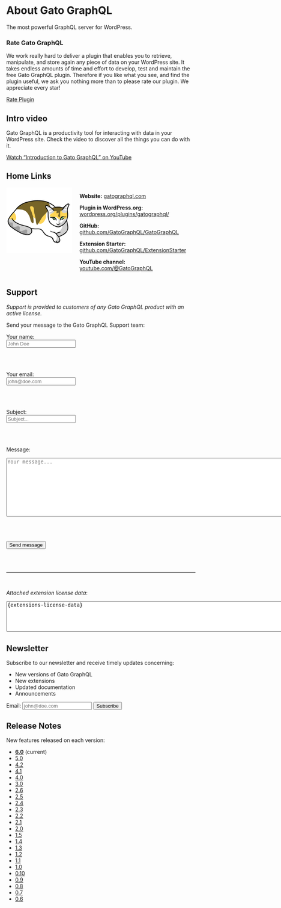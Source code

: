# About Gato GraphQL

The most powerful GraphQL server for WordPress.

<div class="notice notice-info" markdown=1>

### Rate Gato GraphQL

We work really hard to deliver a plugin that enables you to retrieve, manipulate, and store again any piece of data on your WordPress site. It takes endless amounts of time and effort to develop, test and maintain the free Gato GraphQL plugin. Therefore if you like what you see, and find the plugin useful, we ask you nothing more than to please rate our plugin. We appreciate every star!

<a class="rating-link" rel="noopener noreferrer" href="https://wordpress.org/plugins/gatographql/#reviews" target="_blank"><span class="dashicons dashicons-star-filled"></span><span class="dashicons dashicons-star-filled"></span><span class="dashicons dashicons-star-filled"></span><span class="dashicons dashicons-star-filled"></span><span class="dashicons dashicons-star-filled"></span></a> <a class="button" rel="noopener noreferrer" href="https://wordpress.org/plugins/gatographql/#reviews" target="_blank">Rate Plugin</a>

</div>

## Intro video

Gato GraphQL is a productivity tool for interacting with data in your WordPress site. Check the video to discover all the things you can do with it.

[Watch “Introduction to Gato GraphQL” on YouTube](https://www.youtube.com/watch?v=uabFL_CoEWo)

## Home Links

<div style="display: flex; gap: 20px; margin-top: 10px;">

<img src="../../../assets/img/logos/GatoGraphQL-logo-suki.png" style="height: 175px;">

<div>

  <p markdown=1>

  **Website:** [gatographql.com](https://gatographql.com)

  </p><p markdown=1>

  **Plugin in WordPress.org:** [wordpress.org/plugins/gatographql/](https://wordpress.org/plugins/gatographql/)

  </p><p markdown=1>

  **GitHub:** [github.com/GatoGraphQL/GatoGraphQL](https://github.com/GatoGraphQL/GatoGraphQL)

  </p><p markdown=1>

  **Extension Starter:** [github.com/GatoGraphQL/ExtensionStarter](https://github.com/GatoGraphQL/ExtensionStarter)

  </p><p markdown=1>

  **YouTube channel:** [youtube.com/@GatoGraphQL](https://www.youtube.com/@GatoGraphQL)

  </p>

</div>

</div>

## Support

<div class="hide-for-customers" markdown=1>

_Support is provided to customers of any Gato GraphQL product with an active license._

</div>

<div class="show-for-customers" markdown=1>

Send your message to the Gato GraphQL Support team:

<form action="https://gatographql.com/__forms/support.html" method="POST" name="support" target="_blank">
  <input type="hidden" name="form-name" value="support" />

  <label for="field-name">Your name:</label>
  <br/>
  <input
    type="text"
    name="name"
    id="field-name"
    required=""
    aria-required="true"
    placeholder="John Doe"
    autocomplete="name"
    autocorrect="off"
    autocapitalize="none"
  />

  <br/><br/>

  <label for="field-email">Your email:</label>
  <br/>
  <input
    type="email"
    name="email"
    id="field-email"
    required=""
    aria-required="true"
    placeholder="john@doe.com"
    autocomplete="email"
  />

  <br/><br/>

  <label for="field-subject">Subject:</label>
  <br/>
  <input
    type="text"
    name="subject"
    id="field-subject"
    required=""
    aria-required="true"
    placeholder="Subject..."
    autocorrect="off"
    autocapitalize="none"
    spellcheck="true"
    data-remove-prefix="true"
  />

  <br/><br/>

  <label for="field-message">Message:</label>
  <br/>
  <textarea
    id="field-message"
    name="message"
    rows="10"
    cols="100"
    placeholder="Your message..."
    required=""
    aria-required="true"
    spellcheck="true"
    autocapitalize="sentences"
  ></textarea>
  
  <br/><br/>

  <button type="submit" class="button">
    Send message
  </button>

  <br/><br/><hr/><br/>

  <label for="field-domain"><em>Attached extension license data</em>:</label>
  <br/>
  <textarea
    id="field-extensions-license-data"
    name="extensions-license-data"
    rows="5"
    cols="100"
    required=""
    aria-required="true"
    readonly
  >{extensions-license-data}</textarea>
</form>

</div>

## Newsletter

Subscribe to our newsletter and receive timely updates concerning:

- New versions of Gato GraphQL
- New extensions
- Updated documentation
- Announcements

<form action="https://shop.gatographql.com/email-subscribe/external" method="POST" target="_blank">
  <label for="field-email">Email:</label>
  <input type="email" name="email" id="field-email" required="" aria-required="true" placeholder="john@doe.com" autocomplete="email">
  <button type="submit" class="button">Subscribe</button>
</form>

## Release Notes

New features released on each version:

- **[6.0](../../release-notes/6.0/en.md)** (current)
- [5.0](../../release-notes/5.0/en.md)
- [4.2](../../release-notes/4.2/en.md)
- [4.1](../../release-notes/4.1/en.md)
- [4.0](../../release-notes/4.0/en.md)
- [3.0](../../release-notes/3.0/en.md)
- [2.6](../../release-notes/2.6/en.md)
- [2.5](../../release-notes/2.5/en.md)
- [2.4](../../release-notes/2.4/en.md)
- [2.3](../../release-notes/2.3/en.md)
- [2.2](../../release-notes/2.2/en.md)
- [2.1](../../release-notes/2.1/en.md)
- [2.0](../../release-notes/2.0/en.md)
- [1.5](../../release-notes/1.5/en.md)
- [1.4](../../release-notes/1.4/en.md)
- [1.3](../../release-notes/1.3/en.md)
- [1.2](../../release-notes/1.2/en.md)
- [1.1](../../release-notes/1.1/en.md)
- [1.0](../../release-notes/1.0/en.md)
- [0.10](../../release-notes/0.10/en.md)
- [0.9](../../release-notes/0.9/en.md)
- [0.8](../../release-notes/0.8/en.md)
- [0.7](../../release-notes/0.7/en.md)
- [0.6](../../release-notes/0.6/en.md)
